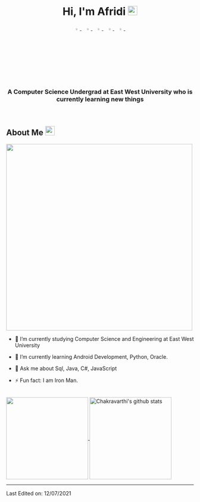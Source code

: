 <h1 align="center">Hi, I'm Afridi <img src="https://media.giphy.com/media/hvRJCLFzcasrR4ia7z/giphy.gif" width="25px"></h1>

<p align="center">
  <a href="https://www.linkedin.com/in/smahmuddz/">
   <img src="https://img.icons8.com/color/48/000000/linkedin.png" width="3.5%"/>
    </a><span>&nbsp;</span>
  <a href="https://twitter.com/smahmuddz">
    <img src="https://img.icons8.com/color/48/000000/twitter.png" width="3.5%"/>
  </a><span>&nbsp;</span>
  <a href="https://www.instagram.com/magician_sm">
    <img src="https://img.icons8.com/fluent/48/000000/instagram-new.png" width="3.5%"/>
  </a><span>&nbsp;</span>
  <a href="mailto:smahmuddz@gmail.com">
    <img src="https://img.icons8.com/fluent/48/000000/gmail.png" width="3.5%"/>
  </a><span>&nbsp;</span>
  <a href="https://github.com/smahmuddz">
    <img src="https://img.icons8.com/fluent/48/000000/github.png" width="3.5%"/>
  </a><span>&nbsp;</span>
</p>
<h3 align="center">A Computer Science Undergrad at East West University who is currently learning new things</h3>

<br>
<h2> About Me <img src="https://media.giphy.com/media/hvRJCLFzcasrR4ia7z/giphy.gif" width="25px"> </h2>

<img src="https://media2.giphy.com/media/RbDKaczqWovIugyJmW/giphy.gif?cid=ecf05e478kp5opmz3eqgnonnmkt4htkhnz9i1rrgu6ekhao8&rid=giphy.gif&ct=g" width ="500px"/>

- 🔭 I’m currently studying Computer Science and Engineering at East West University
  
- 🌱 I’m currently learning Android Development, Python, Oracle.
  
- 💬 Ask me about Sql, Java, C#, JavaScript
  
- ⚡ Fun fact: I am Iron Man.

<br>

  <a href="https://github.com/smahmuddz">
    <img align="center" src="https://github-readme-stats.vercel.app/api/top-langs/?username=smahmuddz&hide=ASP.NET,jupyter%20notebook&theme=dark&hide_langs_below=1" height="220px"/>
  </a>
  <a href="https://github.com/smahmuddz">
   <img align="center" src="https://github-readme-stats.vercel.app/api?username=smahmuddz&count_private=true&hide=stars&show_icons=true&theme=dark&line_height=27" alt="Chakravarthi's github stats" height="220px" />
  </a>



------



Last Edited on: 12/07/2021
